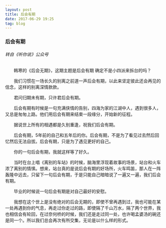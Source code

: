 ```yaml
---
layout: post
title: 后会有期
date: 2017-06-29 19:25
tag: blog
---
```


### 后会有期

###### 转自《听你说》公众号

　　韩寒的《后会无期》，这期主题是后会有期 确定不是小四派来拆台的吗？

　　我们习惯在一场长久的别离之前道一声后会有期，以此来坚定彼此还会再见的信念，这样的别离深情款款。

　　君问归期未有期，只许君后会有期。

　　后会有期有时候是一句充满侠情的告别，四海为家的江湖中人，遇到很多人，又总是匆匆上路。他们用后会有期来结束一段缘分，开始新的征程。

　　据说世上所有的相遇都是久别重逢，祝我们后会有期。

　　后会有期，5年前的自己和五年后的你。后会有期，不是为了看见过去然后回忆然后无法自拔。后会有期，只是为了遇见更好的自己。

　　你的一句后会有期，我就这样等了好久。

　　当时在台上唱《离别的车站》的时候，脑海里浮现着故事的场景，站台和火车浓了离别的情愫。想来，站台真的是说后会有期的好场所，火车鸣笛，那人在一阵轰隆中远去，只留下一句后会有期，于是只能自己暗暗说了一遍又一遍，我们后会有期。

　　毕业的时候说一句后会有期是对自己最好的安慰。

　　我想在这个世上是没有绝对的后会无期的，即使不曾再遇到过，我也可能在某一处再遇到你的气息，再走过你走过的路，即使隔了千山万水，隔了两个世界，我也相信会有轮回，在过奈何桥的时候，我们还是走过同一处，也许喝孟婆汤的碗还是同一个。所以我们总会再次有所交集，无论是以什么样的形式。